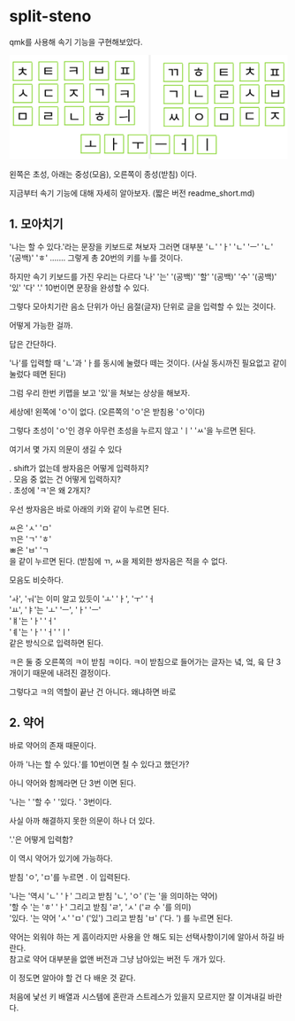 # split-steno

qmk를 사용해 속기 기능을 구현해보았다. 

![](./keymap.jpg)


왼쪽은 초성, 아래는 중성(모음), 오른쪽이 종성(받침) 이다.

지금부터 속기 기능에 대해 자세히 알아보자. (짧은 버전 readme_short.md)


## 1. 모아치기

'나는 할 수 있다.'라는 문장을 키보드로 쳐보자 그러면 대부분 'ㄴ' 'ㅏ' 'ㄴ' 'ㅡ' 'ㄴ' '(공백)' 'ㅎ' ....... 그렇게 총  20번의 키를 누를 것이다.

하지만 속기 키보드를 가진 우리는 다르다 '나' '는' '(공백)' '할' '(공백)' '수' '(공백)' '있' '다' '.' 10번이면 문장을 완성할 수 있다.

그렇다 모아치기란 음소 단위가 아닌 음절(글자) 단위로 글을 입력할 수 있는 것이다.

어떻게 가능한 걸까.  

답은 간단하다.

'나'를 입력할 때 'ㄴ'과 'ㅏ를 동시에 눌렸다 떼는 것이다. (사실 동시까진 필요없고 같이 눌렀다 떼면 된다) 

그럼 우리 한번 키맵을 보고 '있'을 쳐보는 상상을 해보자.

세상에! 왼쪽에 'ㅇ'이 없다. (오른쪽의 'ㅇ'은 받침용 'ㅇ'이다)

그렇다 초성이 'ㅇ'인 경우 아무런 초성을 누르지 않고 'ㅣ' 'ㅆ'을 누르면 된다. 

여기서 몇 가지 의문이 생길 수 있다

. shift가 없는데 쌍자음은 어떻게 입력하지?  
. 모음 중 없는 건 어떻게 입력하지?   
. 초성에 'ㅋ'은 왜 2개지?  

우선 쌍자음은 바로 아래의 키와 같이 누르면 된다.

ㅆ은 'ㅅ' 'ㅁ'  
ㄲ은 'ㄱ' 'ㅎ'  
ㅃ은 'ㅂ' 'ㄱ  
을 같이 누르면 된다. (받침에 ㄲ, ㅆ을 제외한 쌍자음은 적을 수 없다.

모음도 비슷하다.

'ㅘ', 'ㅝ'는 이미 알고 있듯이 'ㅗ' 'ㅏ', 'ㅜ' 'ㅓ  
'ㅛ', 'ㅑ'는 'ㅗ' 'ㅡ', 'ㅏ' 'ㅡ'   
'ㅒ'는 'ㅏ' 'ㅓ'  
'ㅖ'는 'ㅏ' 'ㅓ' 'ㅣ'  
같은 방식으로 입력하면 된다. 

ㅋ은 둘 중 오른쪽의 ㅋ이 받침 ㅋ이다. 
ㅋ이 받침으로 들어가는 글자는 녘, 엌, 읔 단 3개이기 때문에 내려진 결정이다.

그렇다고 ㅋ의 역할이 끝난 건 아니다. 왜냐하면 바로


## 2. 약어

바로 약어의 존재 때문이다.

아까 '나는 할 수 있다.'를 10번이면 칠 수 있다고 했던가?

아니 약어와 함께라면 단 3번 이면 된다.

'나는 ' '할 수 ' '있다. ' 3번이다. 

사실 아까 해결하지 못한 의문이 하나 더 있다.

'.'은 어떻게 입력함?

이 역시 약어가 있기에 가능하다.

받침 'ㅇ', 'ㅁ'를 누르면 . 이 입력된다.

'나는 '역시 'ㄴ' 'ㅏ' 그리고 받침 'ㄴ', 'ㅇ' ('는 '을 의미하는 약어)  
'할 수 '는 'ㅎ' 'ㅏ' 그리고 받침 'ㄹ', 'ㅅ' ('ㄹ 수 '를 의미)  
'있다. '는 약어 'ㅅ' 'ㅁ' ('있') 그리고 받침 'ㅂ' ('다. ') 
를 누르면 된다.

약어는 외워야 하는 게 흠이라지만 사용을 안 해도 되는 선택사항이기에 알아서 하길 바란다.  
참고로 약어 대부분을 없앤 버전과 그냥 남아있는 버전 두 개가 있다.

이 정도면 알아야 할 건 다 배운 것 같다.

처음에 낯선 키 배열과 시스템에 혼란과 스트레스가 있을지 모르지만 잘 이겨내길 바란다. 
